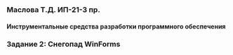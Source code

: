 ### Маслова Т.Д. ИП-21-3 пр. 
#### Инструментальные средства разработки программного обеспечения
### Задание 2: Снегопад WinForms
